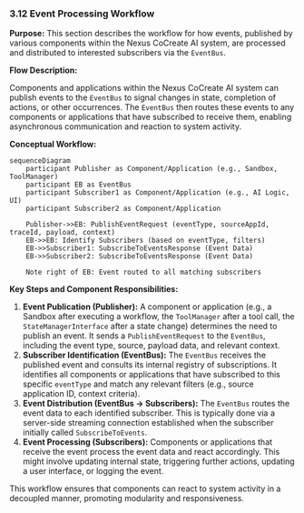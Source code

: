 ### 3.12 Event Processing Workflow

**Purpose:** This section describes the workflow for how events, published by various components within the Nexus CoCreate AI system, are processed and distributed to interested subscribers via the `EventBus`.

**Flow Description:**

Components and applications within the Nexus CoCreate AI system can publish events to the `EventBus` to signal changes in state, completion of actions, or other occurrences. The `EventBus` then routes these events to any components or applications that have subscribed to receive them, enabling asynchronous communication and reaction to system activity.

**Conceptual Workflow:**

```mermaid
sequenceDiagram
    participant Publisher as Component/Application (e.g., Sandbox, ToolManager)
    participant EB as EventBus
    participant Subscriber1 as Component/Application (e.g., AI Logic, UI)
    participant Subscriber2 as Component/Application

    Publisher->>EB: PublishEventRequest (eventType, sourceAppId, traceId, payload, context)
    EB->>EB: Identify Subscribers (based on eventType, filters)
    EB->>Subscriber1: SubscribeToEventsResponse (Event Data)
    EB->>Subscriber2: SubscribeToEventsResponse (Event Data)

    Note right of EB: Event routed to all matching subscribers
```

**Key Steps and Component Responsibilities:**

1.  **Event Publication (Publisher):** A component or application (e.g., a Sandbox after executing a workflow, the `ToolManager` after a tool call, the `StateManagerInterface` after a state change) determines the need to publish an event. It sends a `PublishEventRequest` to the `EventBus`, including the event type, source, payload data, and relevant context.
2.  **Subscriber Identification (EventBus):** The `EventBus` receives the published event and consults its internal registry of subscriptions. It identifies all components or applications that have subscribed to this specific `eventType` and match any relevant filters (e.g., source application ID, context criteria).
3.  **Event Distribution (EventBus -> Subscribers):** The `EventBus` routes the event data to each identified subscriber. This is typically done via a server-side streaming connection established when the subscriber initially called `SubscribeToEvents`.
4.  **Event Processing (Subscribers):** Components or applications that receive the event process the event data and react accordingly. This might involve updating internal state, triggering further actions, updating a user interface, or logging the event.

This workflow ensures that components can react to system activity in a decoupled manner, promoting modularity and responsiveness.
